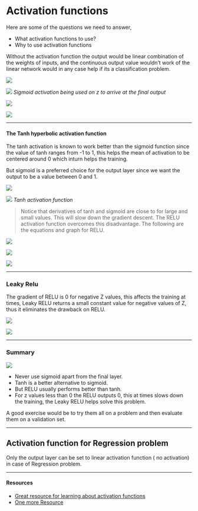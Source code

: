 # Activation functions

Here are some of the questions we need to answer,&nbsp;

- What activation functions to use?
- Why to use activation functions

Without the activation function the output would be linear combination of the weights of inputs, and the continuous output value wouldn’t work of the linear network would in any case help if its a classification problem.

 ![](https://cdn-images-1.medium.com/max/1200/1*-X8MGFQIWi_mtadHGUjIXw.png)

 ![](https://cdn-images-1.medium.com/max/1200/1*vKevkGT_IVJTDT7OJ8X1IA.png)
*Sigmoid activation being used on z to arrive at the final&nbsp;output&nbsp;*

 ![](https://cdn-images-1.medium.com/max/2000/1*NsGPP0vTeF6CheU3vzeslw.png)

 ![](https://cdn-images-1.medium.com/max/2000/1*6A3A_rt4YmumHusvTvVTxw.png)

* * *

#### The Tanh hyperbolic activation function

The tanh activation is known to work better than the sigmoid function since the value of tanh ranges from -1 to 1, this helps the mean of activation to be centered around 0 which inturn helps the training.

But sigmoid is a preferred choice for the output layer since we want the output to be a value between 0 and 1.

 ![](https://cdn-images-1.medium.com/max/2000/1*ZA9OZIT6o5LTtD7HP18xvA.png)

 ![](https://cdn-images-1.medium.com/max/2000/1*sCEV7ZRZL4ekVyqCs4KyKA.png)
*Tanh activation function&nbsp;*

> Notice that derivatives of tanh and sigmoid are close to for large and small values. This will slow down the gradient descent. The RELU activation function overcomes this disadvantage. The following are the equations and graph for&nbsp;RELU.

 ![](https://cdn-images-1.medium.com/max/1600/1*TOlGSonMzi8gqFsKlySc6Q.png)

 ![](https://cdn-images-1.medium.com/max/2000/1*-5-9q7LOvVykztaPe6vBiA.png)

 ![](https://cdn-images-1.medium.com/max/1600/1*xfuB1IPXnwLVECRfm8zsEg.png)

* * *

### Leaky Relu

The gradient of RELU is 0 for negative Z values, this affects the training at times, Leaky RELU returns a small constant value for negative values of Z, thus it eliminates the drawback on RELU.

 ![](https://cdn-images-1.medium.com/max/2000/1*AH9cvzZPtJmC8P0sn-6CKA.png)

 ![](https://cdn-images-1.medium.com/max/2000/1*e4Ikoi2UorMZfcICoApaeg.png)

* * *

### **Summary** &nbsp;

 ![](https://cdn-images-1.medium.com/max/1200/1*i6jXH9kIZ_BYgdAU57bvIA.png)

- Never use sigmoid apart from the final layer.
- Tanh is a better alternative to sigmoid.&nbsp;
- But RELU usually performs better than tanh.
- For z values less than 0 the RELU outputs 0, this at times slows down the training, the Leaky RELU helps solve this problem.

A good exercise would be to try them all on a problem and then evaluate them on a validation set.&nbsp;
* * *

## Activation function for Regression problem
Only the output layer can be set to linear activation function ( no activation) in case of Regression problem.

* * *

#### Resources&nbsp;

- [Great resource for learning about activation functions](https://medium.com/r/?url=https%3A%2F%2Fisaacchanghau.github.io%2Fpost%2Factivation_functions%2F)
- [One more Resource](https://medium.com/r/?url=https%3A%2F%2Ftowardsdatascience.com%2Factivation-functions-neural-networks-1cbd9f8d91d6)
